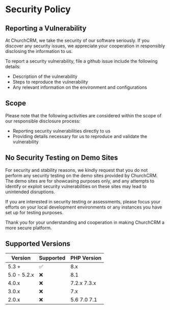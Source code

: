 # Security Policy

## Reporting a Vulnerability

At ChurchCRM, we take the security of our software seriously. If you discover any security issues, we appreciate your cooperation in responsibly disclosing the information to us.

To report a security vulnerability, file a github issue include the following details:

- Description of the vulnerability
- Steps to reproduce the vulnerability
- Any relevant information on the environment and configurations

## Scope

Please note that the following activities are considered within the scope of our responsible disclosure process:

- Reporting security vulnerabilities directly to us
- Providing details necessary for us to reproduce and validate the vulnerability

## No Security Testing on Demo Sites

For security and stability reasons, we kindly request that you do not perform any security testing on the demo sites provided by ChurchCRM. The demo sites are for showcasing purposes only, and any attempts to identify or exploit security vulnerabilities on these sites may lead to unintended disruptions.

If you are interested in security testing or assessments, please focus your efforts on your local development environments or any instances you have set up for testing purposes.

Thank you for your understanding and cooperation in making ChurchCRM a more secure platform.

## Supported Versions

| Version     | Supported          | PHP Version |
|-------------| ------------------ |-------------
| 5.3 +       | :white_check_mark: | 8.x         |
| 5.0 - 5.2.x | :x:                | 8.1         |
| 4.0.x       | :x:                | 7.2.x 7.3.x |
| 3.0.x       | :x:                | 7.x         |
| 2.0.x       | :x:                | 5.6 7.0 7.1 |
